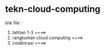 # tekn-cloud-computing

link file :

1. latihan 1-3
   ====>
2. rangkuman cloud computing
   ====>
3. colaborasi
   ====>
